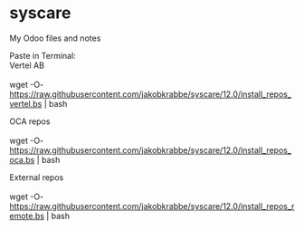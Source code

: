 # syscare
My Odoo files and notes

Paste in Terminal:<br>
Vertel AB<br>
<br>
wget -O- https://raw.githubusercontent.com/jakobkrabbe/syscare/12.0/install_repos_vertel.bs | bash

OCA repos<br>
<br>
wget -O- https://raw.githubusercontent.com/jakobkrabbe/syscare/12.0/install_repos_oca.bs | bash


External repos<br>
<br>
wget -O- https://raw.githubusercontent.com/jakobkrabbe/syscare/12.0/install_repos_remote.bs | bash
